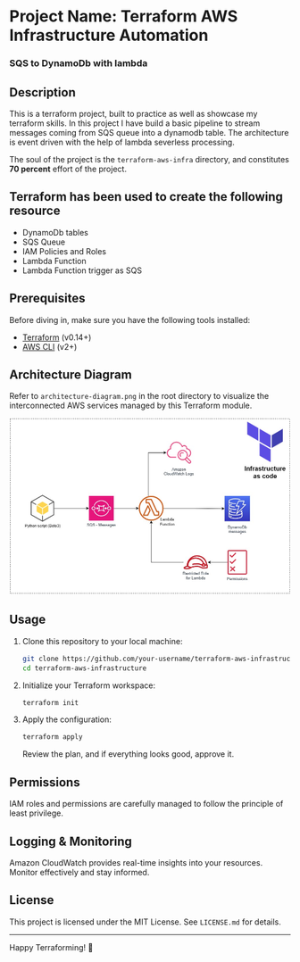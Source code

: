 # Project Name: Terraform AWS Infrastructure Automation
### SQS to DynamoDb with lambda

## Description
This is a terraform project, built to practice as well as showcase my terraform skills. In this project I have build a basic pipeline to stream messages coming from SQS queue into a dynamodb table. The architecture is event driven with the help of lambda severless processing.

The soul of the project is the `terraform-aws-infra` directory, and constitutes __70 percent__ effort of the project. 

## Terraform has been used to create the following resource
* DynamoDb tables
* SQS Queue
* IAM Policies and Roles
* Lambda Function
* Lambda Function trigger as SQS

## Prerequisites
Before diving in, make sure you have the following tools installed:
- [Terraform](https://www.terraform.io/downloads.html) (v0.14+)
- [AWS CLI](https://aws.amazon.com/cli/) (v2+)

## Architecture Diagram
Refer to `architecture-diagram.png` in the root directory to visualize the interconnected AWS services managed by this Terraform module.

![lab1-terraform-lambda](/assets/lab1-terraform-lambda.jpg)

## Usage
1. Clone this repository to your local machine:
   ```bash
   git clone https://github.com/your-username/terraform-aws-infrastructure.git
   cd terraform-aws-infrastructure
   ```

2. Initialize your Terraform workspace:
   ```bash
   terraform init
   ```

3. Apply the configuration:
   ```bash
   terraform apply
   ```
   Review the plan, and if everything looks good, approve it.

## Permissions
IAM roles and permissions are carefully managed to follow the principle of least privilege.

## Logging & Monitoring
Amazon CloudWatch provides real-time insights into your resources. Monitor effectively and stay informed.

## License
This project is licensed under the MIT License. See `LICENSE.md` for details.

---

Happy Terraforming! 🚀